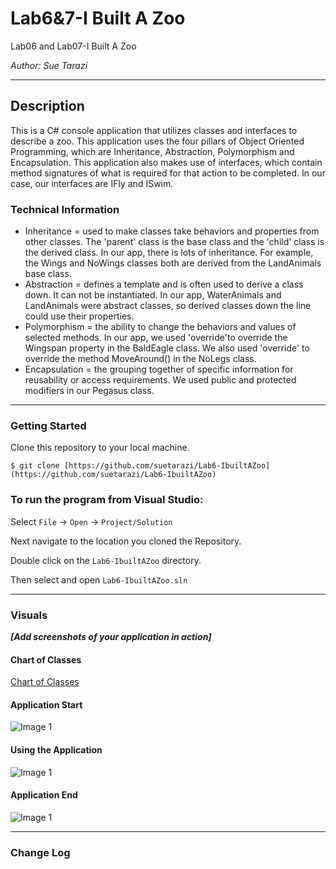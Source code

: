 # Lab6&7-I Built A Zoo

Lab06 and Lab07-I Built A Zoo

*Author: Sue Tarazi*

----

## Description
This is a C# console application that utilizes classes and interfaces to describe a zoo. This application uses the four pillars of Object Oriented Programming, which are Inheritance, Abstraction, Polymorphism and Encapsulation.
This application also makes use of interfaces, which contain method signatures of what is required for that action to be completed. In our case, our interfaces are IFly and ISwim.

### Technical Information
* Inheritance = used to make classes take behaviors and properties from other classes. The 'parent' class is the base class and the 'child' class is the derived class. In our app, there is lots of inheritance. For example, the Wings and NoWings classes both are derived from the LandAnimals base class. 
* Abstraction = defines a template and is often used to derive a class down. It can not be instantiated. In our app, WaterAnimals and LandAnimals were abstract classes, so derived classes down the line could use their properties. 
* Polymorphism = the ability to change the behaviors and values of selected methods. In our app, we used 'override'to override the Wingspan property in the BaldEagle class. We also used 'override' to override the method MoveAround() in the NoLegs class.
* Encapsulation = the grouping together of specific information for reusability or access requirements. We used public and protected modifiers in our Pegasus class.
---

### Getting Started
Clone this repository to your local machine.

```
$ git clone [https://github.com/suetarazi/Lab6-IbuiltAZoo](https://github.com/suetarazi/Lab6-IbuiltAZoo)
```

### To run the program from Visual Studio:
Select ```File``` -> ```Open``` -> ```Project/Solution```

Next navigate to the location you cloned the Repository.

Double click on the ```Lab6-IbuiltAZoo``` directory.

Then select and open ```Lab6-IbuiltAZoo.sln```

---

### Visuals
***[Add screenshots of your application in action]***
#### Chart of Classes
[Chart of Classes](https://files.slack.com/files-tmb/T039KG69K-F010DHUA7U2-16006027e6/img_8704_1024.jpg)
#### Application Start
![Image 1](https://via.placeholder.com/750x500)
#### Using the Application
![Image 1](https://via.placeholder.com/750x500)
#### Application End
![Image 1](https://via.placeholder.com/750x500)

---

### Change Log

